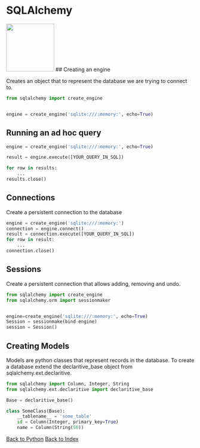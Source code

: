 # SQLAlchemy

<img src="https://www.sqlalchemy.org/img/sqla_logo.png" width=128px>
## Creating an engine

Creates an object that to represent the database we are trying to connect to.

```python
from sqlalchemy import create_engine


engine = create_engine('sqlite:///:memory:', echo=True)
```

## Running an ad hoc query

```python
engine = create_engine('sqlite:///:memory:', echo=True)

result = engine.execute([YOUR_QUERY_IN_SQL])

for row in results:
    ...
results.close()
```

## Connections

Create a persistent connection to the database

```python
engine = create_engine('sqlite:///:memory:')
connection = engine.connect()
result = connection.execute([YOUR_QUERY_IN_SQL])
for row in result:
    ...
connection.close()
```

## Sessions

Create a persistent connection that allows adding, removing and undo.

```python
from sqlalchemy import create_engine
from sqlalchemy.orm import sessionmaker


engine=create_engine('sqlite:///:memory:', echo=True)
Session = sessionmake(bind-engine)
session = Session()
```

## Creating Models

Models are python classes that represent records in the database. To create a database extend the declaritive_base object from sqlalchemy.ext.declaritive.

```python
from sqlalchemy import Column, Integer, String
from sqlalchemy.ext.declaritive import declaritive_base

Base = declaritive_base()

class SomeClass(Base):
    __tablename__ = 'some_table'
    id = Column(Integer, primary_key=True)
    name = Column(String(50))
```

[Back to Python](python.md)
[Back to Index](index.md)
